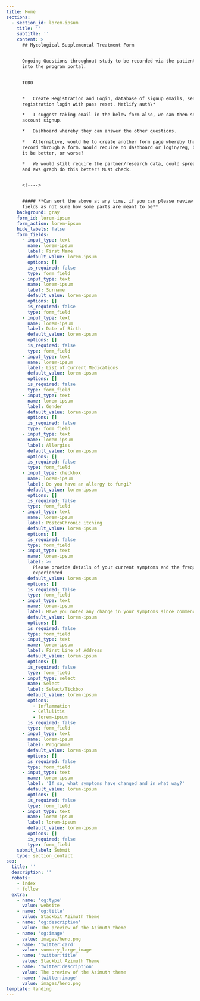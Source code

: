 ```yaml
---
title: Home
sections:
  - section_id: lorem-ipsum
    title: ''
    subtitle: ''
    content: >
      ## Mycological Supplemental Treatment Form


      Ongoing Questions throughout study to be recorded via the patient logging
      into the program portal.


      TODO


      *   Create Registration and Login, database of signup emails, sent
      registration login with pass reset. Netlify auth\*

      *   I suggest taking email in the below form also, we can then send them
      account signup.

      *   Dashboard whereby they can answer the other questions.

      *   Alternative, would be to create another form page whereby they can
      record through a form. Would require no dashboard or login/reg, but would
      it be better, or worse?

      *   We would still require the partner/research data, could spreadsheets
      and aws graph do this better? Must check.


      <!---->


      ##### **Can sort the above at any time, if you can please review these
      fields as not sure how some parts are meant to be**
    background: gray
    form_id: lorem-ipsum
    form_action: lorem-ipsum
    hide_labels: false
    form_fields:
      - input_type: text
        name: lorem-ipsum
        label: First Name
        default_value: lorem-ipsum
        options: []
        is_required: false
        type: form_field
      - input_type: text
        name: lorem-ipsum
        label: Surname
        default_value: lorem-ipsum
        options: []
        is_required: false
        type: form_field
      - input_type: text
        name: lorem-ipsum
        label: Date of Birth
        default_value: lorem-ipsum
        options: []
        is_required: false
        type: form_field
      - input_type: text
        name: lorem-ipsum
        label: List of Current Medications
        default_value: lorem-ipsum
        options: []
        is_required: false
        type: form_field
      - input_type: text
        name: lorem-ipsum
        label: Gender
        default_value: lorem-ipsum
        options: []
        is_required: false
        type: form_field
      - input_type: text
        name: lorem-ipsum
        label: Allergies
        default_value: lorem-ipsum
        options: []
        is_required: false
        type: form_field
      - input_type: checkbox
        name: lorem-ipsum
        label: Do you have an allergy to fungi?
        default_value: lorem-ipsum
        options: []
        is_required: false
        type: form_field
      - input_type: text
        name: lorem-ipsum
        label: PostcoChronic itching
        default_value: lorem-ipsum
        options: []
        is_required: false
        type: form_field
      - input_type: text
        name: lorem-ipsum
        label: >-
          Please provide details of your current symptoms and the frequency
          experienced
        default_value: lorem-ipsum
        options: []
        is_required: false
        type: form_field
      - input_type: text
        name: lorem-ipsum
        label: Have you noted any change in your symptoms since commencing the de
        default_value: lorem-ipsum
        options: []
        is_required: false
        type: form_field
      - input_type: text
        name: lorem-ipsum
        label: First Line of Address
        default_value: lorem-ipsum
        options: []
        is_required: false
        type: form_field
      - input_type: select
        name: Select
        label: Select/Tickbox
        default_value: lorem-ipsum
        options:
          - Inflammation
          - Cellulitis
          - lorem-ipsum
        is_required: false
        type: form_field
      - input_type: text
        name: lorem-ipsum
        label: Programme
        default_value: lorem-ipsum
        options: []
        is_required: false
        type: form_field
      - input_type: text
        name: lorem-ipsum
        label: 'If so, what symptoms have changed and in what way?'
        default_value: lorem-ipsum
        options: []
        is_required: false
        type: form_field
      - input_type: text
        name: lorem-ipsum
        label: lorem-ipsum
        default_value: lorem-ipsum
        options: []
        is_required: false
        type: form_field
    submit_label: Submit
    type: section_contact
seo:
  title: ''
  description: ''
  robots:
    - index
    - follow
  extra:
    - name: 'og:type'
      value: website
    - name: 'og:title'
      value: Stackbit Azimuth Theme
    - name: 'og:description'
      value: The preview of the Azimuth theme
    - name: 'og:image'
      value: images/hero.png
    - name: 'twitter:card'
      value: summary_large_image
    - name: 'twitter:title'
      value: Stackbit Azimuth Theme
    - name: 'twitter:description'
      value: The preview of the Azimuth theme
    - name: 'twitter:image'
      value: images/hero.png
template: landing
---
```

